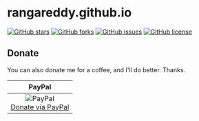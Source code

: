 # rangareddy.github.io

[![GitHub stars](https://img.shields.io/github/stars/rangareddy/rangareddy.github.io.svg)](https://github.com/rangareddy/rangareddy.github.io/stargazers)
[![GitHub forks](https://img.shields.io/github/forks/rangareddy/rangareddy.github.io.svg)](https://github.com/rangareddy/rangareddy.github.io/network)
[![GitHub issues](https://img.shields.io/github/issues/rangareddy/rangareddy.github.io.svg)](https://github.com/rangareddy/rangareddy.github.io/issues)
[![GitHub license](https://img.shields.io/badge/license-MIT-blue.svg)](https://raw.githubusercontent.com/rangareddy/rangareddy.github.io/master/LICENSE)

## Donate

You can also donate me for a coffee, and I'll do better. Thanks.

|                                                                     PayPal                                  |                                 
|:--------------------------------------------------------------------------------------------------------:|
| ![PayPal](https://www.paypalobjects.com/webstatic/paypalme/images/pp_logo_small.png)<br><a href="http://www.paypal.com/paypalme/rangareddyavula" target="_blank">Donate via PayPal</a>|
